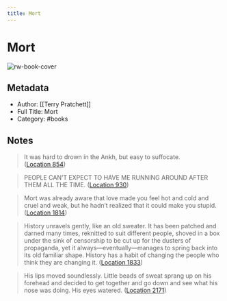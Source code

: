 ```yaml
---
title: Mort
---
```

# Mort

![rw-book-cover](https://images-na.ssl-images-amazon.com/images/I/41RwpLn8FuL._SL200_.jpg)

## Metadata
- Author: [[Terry Pratchett]]
- Full Title: Mort
- Category: #books

## Notes
> It was hard to drown in the Ankh, but easy to suffocate. ([Location 854](https://readwise.io/to_kindle?action=open&asin=B000W967UQ&location=854))

> PEOPLE CAN’T EXPECT TO HAVE ME RUNNING AROUND AFTER THEM ALL THE TIME. ([Location 930](https://readwise.io/to_kindle?action=open&asin=B000W967UQ&location=930))

> Mort was already aware that love made you feel hot and cold and cruel and weak, but he hadn’t realized that it could make you stupid. ([Location 1814](https://readwise.io/to_kindle?action=open&asin=B000W967UQ&location=1814))

> History unravels gently, like an old sweater. It has been patched and darned many times, reknitted to suit different people, shoved in a box under the sink of censorship to be cut up for the dusters of propaganda, yet it always—eventually—manages to spring back into its old familiar shape. History has a habit of changing the people who think they are changing it. ([Location 1833](https://readwise.io/to_kindle?action=open&asin=B000W967UQ&location=1833))

> His lips moved soundlessly. Little beads of sweat sprang up on his forehead and decided to get together and go down and see what his nose was doing. His eyes watered. ([Location 2171](https://readwise.io/to_kindle?action=open&asin=B000W967UQ&location=2171))

